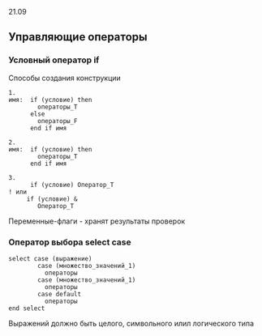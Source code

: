 21.09
## Управляющие операторы

### Условный оператор if

Способы создания конструкции
```
1.
имя:  if (условие) then
        операторы_Т
      else
        операторы_F
      end if имя

2.
имя:  if (условие) then
        операторы_Т
      end if имя

3.
      if (условие) Оператор_Т
! или
     if (условие) &
        Оператор_Т
```

Переменные-флаги - хранят результаты проверок

### Оператор выбора select case
```
select case (выражение)
        case (множество_значений_1)
          операторы
        case (множество_значений_1)
          операторы
        case default
          операторы
end select
```
Выражений должно быть целого, символьного илил логического типа
